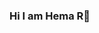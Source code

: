 ### Hi I am Hema R👋

<!--
**Hema-R26/Hema-R26** is a ✨ _special_ ✨ repository because its `README.md` (this file) appears on your GitHub profile.

Here are some ideas to get you started:

- 🔭 I’m currently working on intern at The SPARKS FOUNDATION.
- 🌱 I’m currently learning WEB.
- 👯 I’m looking to collaborate on Accenture,Amazon,Wipro.
- 💬 Ask me about what ever u wish.
- 📫 How to reach me : [Linked in](https://www.linkedin.com/in/hema-r-2b88371bb/)
- 😄 Pronouns: Her/she


